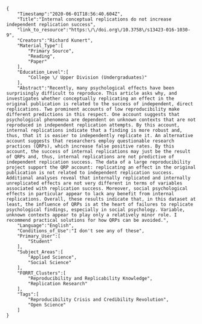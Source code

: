 
    {
        "Timestamp":"2020-06-01T18:56:40.604Z",
        "Title":"Internal conceptual replications do not increase independent replication success",
        "link_to_resource":"https:\/\/doi.org\/10.3758\/s13423-016-1030-9",
        "Creators":"Richard Kunert",
        "Material_Type":[
            "Primary Source",
            "Reading",
            "Paper"
        ],
        "Education_Level":[
            "College \/ Upper Division (Undergraduates)"
        ],
        "Abstract":"Recently, many psychological effects have been surprisingly difficult to reproduce. This article asks why, and investigates whether conceptually replicating an effect in the original publication is related to the success of independent, direct replications. Two prominent accounts of low reproducibility make different predictions in this respect. One account suggests that psychological phenomena are dependent on unknown contexts that are not reproduced in independent replication attempts. By this account, internal replications indicate that a finding is more robust and, thus, that it is easier to independently replicate it. An alternative account suggests that researchers employ questionable research practices (QRPs), which increase false positive rates. By this account, the success of internal replications may just be the result of QRPs and, thus, internal replications are not predictive of independent replication success. The data of a large reproducibility project support the QRP account: replicating an effect in the original publication is not related to independent replication success. Additional analyses reveal that internally replicated and internally unreplicated effects are not very different in terms of variables associated with replication success. Moreover, social psychological effects in particular appear to lack any benefit from internal replications. Overall, these results indicate that, in this dataset at least, the influence of QRPs is at the heart of failures to replicate psychological findings, especially in social psychology. Variable, unknown contexts appear to play only a relatively minor role. I recommend practical solutions for how QRPs can be avoided.",
        "Language":"English",
        "Conditions_of_Use":"I don't see any of these",
        "Primary_User":[
            "Student"
        ],
        "Subject_Areas":[
            "Applied Science",
            "Social Science"
        ],
        "FORRT_Clusters":[
            "Reproducibility and Replicability Knowledge",
            "Replication Research"
        ],
        "Tags":[
            "Reproducibility Crisis and Credibility Revolution",
            "Open Science"
        ]
    }
